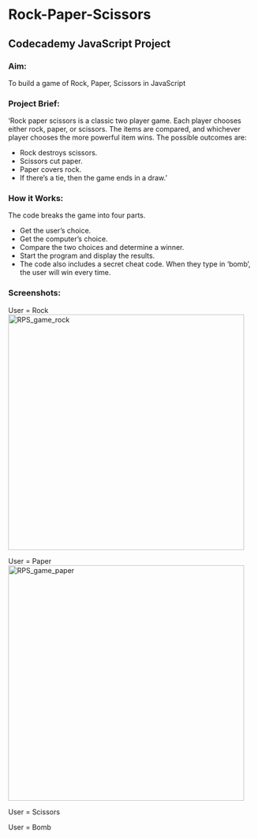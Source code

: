 # Rock-Paper-Scissors
## Codecademy JavaScript Project

### Aim: 
To build a game of Rock, Paper, Scissors in JavaScript

### Project Brief:
‘Rock paper scissors is a classic two player game. Each player chooses either rock, paper, or scissors. The items are compared, and whichever player chooses the more powerful item wins.
The possible outcomes are:
* Rock destroys scissors.
* Scissors cut paper.
*	Paper covers rock.
*	If there’s a tie, then the game ends in a draw.’

### How it Works:
The code breaks the game into four parts. 
* Get the user’s choice.
* Get the computer’s choice.
* Compare the two choices and determine a winner.
* Start the program and display the results.
* The code also includes a secret cheat code. When they type in ‘bomb’, the user will win every time.

### Screenshots:
User = Rock
<img width="478" alt="RPS_game_rock" src="https://user-images.githubusercontent.com/68631829/89981071-1cbd4980-dc6b-11ea-8f93-7c9ab2b45d99.png">

User = Paper
<img width="478" alt="RPS_game_paper" src="https://user-images.githubusercontent.com/68631829/89981093-2941a200-dc6b-11ea-81c5-38b2abafae26.png">

User = Scissors

User = Bomb
